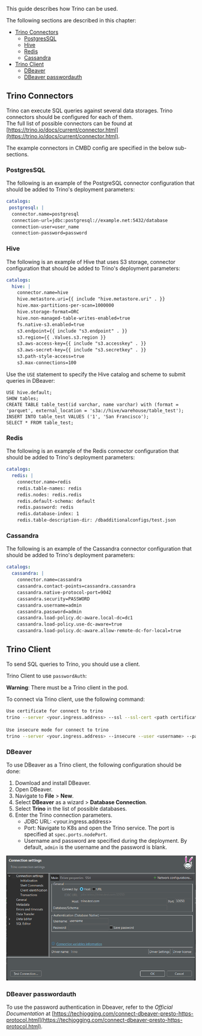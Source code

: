 This guide describes how Trino can be used.

The following sections are described in this chapter:

* [Trino Connectors](#trino-connectors)
  * [PostgresSQL](#postgressql)
  * [Hive](#hive)
  * [Redis](#redis)
  * [Cassandra](#cassandra)
* [Trino Client](#trino-client)
  * [DBeaver](#dbeaver)
  * [DBeaver passwordauth](#dbeaver-passwordauth)

## Trino Connectors

Trino can execute SQL queries against several data storages. Trino connectors should be configured for each of them.  
The full list of possible connectors can be found at [https://trino.io/docs/current/connector.html](https://trino.io/docs/current/connector.html).

The example connectors in CMBD config are specified in the below sub-sections.

### PostgresSQL

The following is an example of the PostgreSQL connector configuration that should be added to Trino's deployment parameters:

```yaml
catalogs:
 postgresql: |
  connector.name=postgresql
  connection-url=jdbc:postgresql://example.net:5432/database
  connection-user=user_name
  connection-password=password
```

### Hive

The following is an example of Hive that uses S3 storage, connector configuration that should be added to Trino's deployment parameters:

```yaml
catalogs:
  hive: |
    connector.name=hive
    hive.metastore.uri={{ include "hive.metastore.uri" . }}
    hive.max-partitions-per-scan=1000000
    hive.storage-format=ORC
    hive.non-managed-table-writes-enabled=true
    fs.native-s3.enabled=true
    s3.endpoint={{ include "s3.endpoint" . }}
    s3.region={{ .Values.s3.region }}
    s3.aws-access-key={{ include "s3.accesskey" . }}
    s3.aws-secret-key={{ include "s3.secretkey" . }}
    s3.path-style-access=true
    s3.max-connections=100
```

Use the `USE` statement to specify the Hive catalog and scheme to submit queries in DBeaver:

```postgresql
USE hive.default;
SHOW tables;
CREATE TABLE table_test(id varchar, name varchar) with (format = 'parquet', external_location = 's3a://hive/warehouse/table_test');
INSERT INTO table_test VALUES ('1', 'San Francisco');
SELECT * FROM table_test;
```

### Redis

The following is an example of the Redis connector configuration that should be added to Trino's deployment parameters:

```yaml
catalogs:
  redis: |
    connector.name=redis
    redis.table-names: redis
    redis.nodes: redis.redis
    redis.default-schema: default
    redis.password: redis
    redis.database-index: 1
    redis.table-description-dir: /dbadditionalconfigs/test.json
```

### Cassandra

The following is an example of the Cassandra connector configuration that should be added to Trino's deployment parameters:

```yaml
catalogs:
  cassandra: |
    connector.name=cassandra
    cassandra.contact-points=cassandra.cassandra
    cassandra.native-protocol-port=9042
    cassandra.security=PASSWORD
    cassandra.username=admin
    cassandra.password=admin
    cassandra.load-policy.dc-aware.local-dc=dc1
    cassandra.load-policy.use-dc-aware=true
    cassandra.load-policy.dc-aware.allow-remote-dc-for-local=true
```

## Trino Client 

To send SQL queries to Trino, you should use a client.  

Trino Client to use `passwordAuth`:

**Warning**: There must be a Trino client in the pod.

To connect via Trino client, use the following command:

```bash
Use certificate for connect to trino
trino --server <your.ingress.address> --ssl --ssl-cert <path certificate> --user <username> --password

Use insecure mode for connect to trino
trino --server <your.ingress.address> --insecure --user <username> --password
```

### DBeaver

To use DBeaver as a Trino client, the following configuration should be done:

1. Download and install DBeaver.
2. Open DBeaver. 
3. Navigate to **File** > **New**.
4. Select **DBeaver** as a wizard > **Database Connection**.
5. Select **Trino** in the list of possible databases.
6. Enter the Trino connection parameters.
    * JDBC URL: <your.ingress.address>
    * Port: Navigate to K8s and open the Trino service. The port is specified at `spec.ports.nodePort`.
    * Username and password are specified during the deployment. By default, `admin` is the username and the password is blank.
      
![DBeaver Trino Connection](/docs/public/images/DBeaver-Trino-Connection.png)

### DBeaver passwordauth

To use the password authentication in Dbeaver, refer to the _Official Documentation_ at [https://techjogging.com/connect-dbeaver-presto-https-protocol.html](https://techjogging.com/connect-dbeaver-presto-https-protocol.html).

